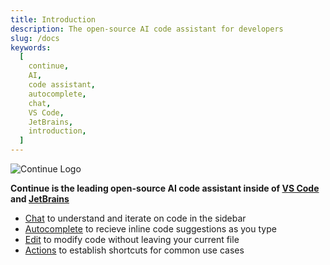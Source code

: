 ```yaml
---
title: Introduction
description: The open-source AI code assistant for developers
slug: /docs
keywords:
  [
    continue,
    AI,
    code assistant,
    autocomplete,
    chat,
    VS Code,
    JetBrains,
    introduction,
  ]
---
```


![Continue Logo](/img/intro.png)

**Continue is the leading open-source AI code assistant inside of [VS Code](https://marketplace.visualstudio.com/items?itemName=Continue.continue) and [JetBrains](https://plugins.jetbrains.com/plugin/22707-continue-extension)**

- [Chat](./chat/how-to-use-it.md) to understand and iterate on code in the sidebar
- [Autocomplete](./autocomplete/how-to-use-it.md) to recieve inline code suggestions as you type
- [Edit](./edit/how-to-use-it.md) to modify code without leaving your current file
- [Actions](./actions/how-to-use-it.md) to establish shortcuts for common use cases
